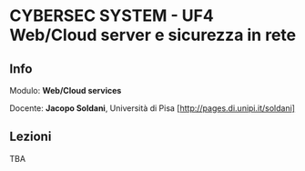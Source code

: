 # CYBERSEC SYSTEM - UF4 Web/Cloud server e sicurezza in rete 

## Info

Modulo: **Web/Cloud services**

Docente: **Jacopo Soldani**, Università di Pisa [http://pages.di.unipi.it/soldani]

## Lezioni

TBA
